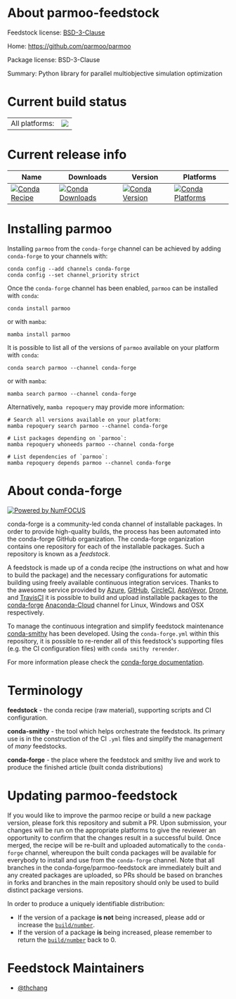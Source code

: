 About parmoo-feedstock
======================

Feedstock license: [BSD-3-Clause](https://github.com/conda-forge/parmoo-feedstock/blob/main/LICENSE.txt)

Home: https://github.com/parmoo/parmoo

Package license: BSD-3-Clause

Summary: Python library for parallel multiobjective simulation optimization

Current build status
====================


<table><tr><td>All platforms:</td>
    <td>
      <a href="https://dev.azure.com/conda-forge/feedstock-builds/_build/latest?definitionId=17410&branchName=main">
        <img src="https://dev.azure.com/conda-forge/feedstock-builds/_apis/build/status/parmoo-feedstock?branchName=main">
      </a>
    </td>
  </tr>
</table>

Current release info
====================

| Name | Downloads | Version | Platforms |
| --- | --- | --- | --- |
| [![Conda Recipe](https://img.shields.io/badge/recipe-parmoo-green.svg)](https://anaconda.org/conda-forge/parmoo) | [![Conda Downloads](https://img.shields.io/conda/dn/conda-forge/parmoo.svg)](https://anaconda.org/conda-forge/parmoo) | [![Conda Version](https://img.shields.io/conda/vn/conda-forge/parmoo.svg)](https://anaconda.org/conda-forge/parmoo) | [![Conda Platforms](https://img.shields.io/conda/pn/conda-forge/parmoo.svg)](https://anaconda.org/conda-forge/parmoo) |

Installing parmoo
=================

Installing `parmoo` from the `conda-forge` channel can be achieved by adding `conda-forge` to your channels with:

```
conda config --add channels conda-forge
conda config --set channel_priority strict
```

Once the `conda-forge` channel has been enabled, `parmoo` can be installed with `conda`:

```
conda install parmoo
```

or with `mamba`:

```
mamba install parmoo
```

It is possible to list all of the versions of `parmoo` available on your platform with `conda`:

```
conda search parmoo --channel conda-forge
```

or with `mamba`:

```
mamba search parmoo --channel conda-forge
```

Alternatively, `mamba repoquery` may provide more information:

```
# Search all versions available on your platform:
mamba repoquery search parmoo --channel conda-forge

# List packages depending on `parmoo`:
mamba repoquery whoneeds parmoo --channel conda-forge

# List dependencies of `parmoo`:
mamba repoquery depends parmoo --channel conda-forge
```


About conda-forge
=================

[![Powered by
NumFOCUS](https://img.shields.io/badge/powered%20by-NumFOCUS-orange.svg?style=flat&colorA=E1523D&colorB=007D8A)](https://numfocus.org)

conda-forge is a community-led conda channel of installable packages.
In order to provide high-quality builds, the process has been automated into the
conda-forge GitHub organization. The conda-forge organization contains one repository
for each of the installable packages. Such a repository is known as a *feedstock*.

A feedstock is made up of a conda recipe (the instructions on what and how to build
the package) and the necessary configurations for automatic building using freely
available continuous integration services. Thanks to the awesome service provided by
[Azure](https://azure.microsoft.com/en-us/services/devops/), [GitHub](https://github.com/),
[CircleCI](https://circleci.com/), [AppVeyor](https://www.appveyor.com/),
[Drone](https://cloud.drone.io/welcome), and [TravisCI](https://travis-ci.com/)
it is possible to build and upload installable packages to the
[conda-forge](https://anaconda.org/conda-forge) [Anaconda-Cloud](https://anaconda.org/)
channel for Linux, Windows and OSX respectively.

To manage the continuous integration and simplify feedstock maintenance
[conda-smithy](https://github.com/conda-forge/conda-smithy) has been developed.
Using the ``conda-forge.yml`` within this repository, it is possible to re-render all of
this feedstock's supporting files (e.g. the CI configuration files) with ``conda smithy rerender``.

For more information please check the [conda-forge documentation](https://conda-forge.org/docs/).

Terminology
===========

**feedstock** - the conda recipe (raw material), supporting scripts and CI configuration.

**conda-smithy** - the tool which helps orchestrate the feedstock.
                   Its primary use is in the construction of the CI ``.yml`` files
                   and simplify the management of *many* feedstocks.

**conda-forge** - the place where the feedstock and smithy live and work to
                  produce the finished article (built conda distributions)


Updating parmoo-feedstock
=========================

If you would like to improve the parmoo recipe or build a new
package version, please fork this repository and submit a PR. Upon submission,
your changes will be run on the appropriate platforms to give the reviewer an
opportunity to confirm that the changes result in a successful build. Once
merged, the recipe will be re-built and uploaded automatically to the
`conda-forge` channel, whereupon the built conda packages will be available for
everybody to install and use from the `conda-forge` channel.
Note that all branches in the conda-forge/parmoo-feedstock are
immediately built and any created packages are uploaded, so PRs should be based
on branches in forks and branches in the main repository should only be used to
build distinct package versions.

In order to produce a uniquely identifiable distribution:
 * If the version of a package **is not** being increased, please add or increase
   the [``build/number``](https://docs.conda.io/projects/conda-build/en/latest/resources/define-metadata.html#build-number-and-string).
 * If the version of a package **is** being increased, please remember to return
   the [``build/number``](https://docs.conda.io/projects/conda-build/en/latest/resources/define-metadata.html#build-number-and-string)
   back to 0.

Feedstock Maintainers
=====================

* [@thchang](https://github.com/thchang/)

